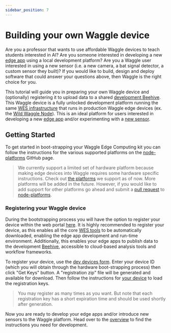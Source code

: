 ```yaml
---
sidebar_position: 7
---
```


# Building your own Waggle device

Are you a professor that wants to use affordable Waggle devices to teach students interested in AI? Are you someone interested in developing a new [edge app](./edge-apps/1-intro-to-edge-apps.md) using a local development platform? Are you a Waggle user interested in using a new sensor (i.e. a new camera, a bat signal detector, a custom sensor they built)? If you would like to build, design and deploy software that could answer your questions above, then Waggle is the right choice for you.

This tutorial will guide you in preparing your own Waggle device and (optionally) registering it to upload data to a shared [development Beehive](../about/architecture.md#beehive). This Waggle device is a fully unlocked development platform running the same [WES infrastructure](../about/architecture.md#waggle-edge-stack-wes) that runs in production Waggle edge devices (ex. the [Wild Waggle Node](../about/architecture.md#wild-sage-node-wild-waggle-node)). This is an ideal platform for users interested in developing a new [edge app](./edge-apps/1-intro-to-edge-apps.md) and/or experimenting with a [new sensor](./access-waggle-sensors.md#bring-your-own-sensor-to-waggle).

## Getting Started

To get started in boot-strapping your Waggle Edge Computing kit you can follow the instructions for the various supported platforms on the [node-platforms](https://github.com/waggle-sensor/node-platforms) GitHub page.

> We currently support a limited set of hardware platform because making edge devices into Waggle requires some hardware specific instructions. Check out [the platforms](https://github.com/waggle-sensor/node-platforms#supported-platforms) we support as of now. More platforms will be added in the future. However, if you would like to add support for other platforms go ahead and submit a [pull request](https://docs.github.com/en/pull-requests/collaborating-with-pull-requests/proposing-changes-to-your-work-with-pull-requests/creating-a-pull-request) to [node-platforms](https://github.com/waggle-sensor/node-platforms).

### Registering your Waggle device

During the bootstrapping process you will have the option to register your device within the web portal [here](https://portal.sagecontinuum.org/account/dev-devices). It is highly recommended to register your device, as this enables all the core [WES tools](../about/architecture.md#waggle-edge-stack-wes) to be automatically downloaded, enabling the edge app development and run-time environment. Additionally, this enables your edge apps to publish data to the development [Beehive](../about/architecture.md#beehive), accessible to cloud-based analysis tools and workflow frameworks.

To register your device, use the [dev devices form](https://portal.sagecontinuum.org/account/dev-devices). Enter your device ID (which you will obtain through the hardware boot-strapping process) then click "Get Keys" button. A "registration zip" file will be generated and available for download. Then follow the instructions for [your device](https://github.com/waggle-sensor/node-platforms) to load the registration keys.

<!---
![Figure 1: Registering my devices](./images/sage-my-devices.png)
-->

> You may register as many times as you want. But note that each registration key has a short expiration time and should be used shortly after generation.

Now you are ready to develop your edge apps and/or introduce new sensors to the Waggle platform. Head over to the [overview](../about/overview.md) to find the instructions you need for development.
